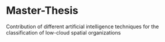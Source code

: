 # Master-Thesis
Contribution of different artificial intelligence techniques for the classification of low-cloud spatial organizations
